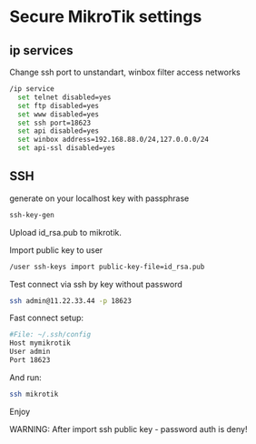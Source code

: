 # Secure MikroTik settings
## ip services

Change ssh port to unstandart, winbox filter access networks

```bash
/ip service
  set telnet disabled=yes
  set ftp disabled=yes
  set www disabled=yes
  set ssh port=18623
  set api disabled=yes
  set winbox address=192.168.88.0/24,127.0.0.0/24
  set api-ssl disabled=yes
```

## SSH

generate on your localhost key with passphrase
```bash
ssh-key-gen
```
Upload id_rsa.pub to mikrotik.

Import public key to user
```bash
/user ssh-keys import public-key-file=id_rsa.pub 
```
Test connect via ssh by key without password
```bash
ssh admin@11.22.33.44 -p 18623
```
Fast connect setup:
```bash
#File: ~/.ssh/config
Host mymikrotik
User admin
Port 18623
```
And run:
```bash
ssh mikrotik
```
Enjoy

WARNING: After import ssh public key - password auth is deny!
